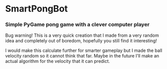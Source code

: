 # SmartPongBot
### Simple PyGame pong game with a clever computer player


Bug warning!
This is a very quick creation that I made from a very random idea and completely out of boredom,
hopefully you still find it interesting!

I would make this calculate further for smarter gameplay but I made the ball velocity random so it cannot think that far.
Maybe in the future I'll make an actual algorithm for the velocity that it can predict.
